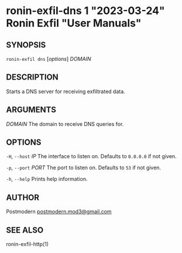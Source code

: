 # ronin-exfil-dns 1 "2023-03-24" Ronin Exfil "User Manuals"

## SYNOPSIS

`ronin-exfil dns` [*options*] *DOMAIN*

## DESCRIPTION

Starts a DNS server for receiving exfiltrated data.

## ARGUMENTS

*DOMAIN*
  The domain to receive DNS queries for.

## OPTIONS

`-H`, `--host` *IP*
  The interface to listen on. Defaults to `0.0.0.0` if not given.

`-p`, `--port` *PORT*
  The port to listen on. Defaults to `53` if not given.

`-h`, `--help`
  Prints help information.

## AUTHOR

Postmodern <postmodern.mod3@gmail.com>

## SEE ALSO

ronin-exfil-http(1)
